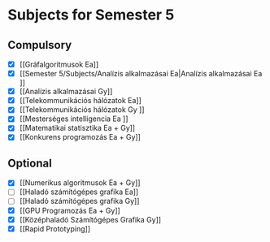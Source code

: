 # Subjects for Semester 5
## Compulsory
- [x] [[Gráfalgoritmusok Ea]] 
- [x] [[Semester 5/Subjects/Analízis alkalmazásai Ea|Analízis alkalmazásai Ea ]] 
- [x] [[Analízis alkalmazásai Gy]] 
- [x] [[Telekommunikációs hálózatok Ea]] 
- [x] [[Telekommunikációs hálózatok Gy ]]
- [x] [[Mesterséges intelligencia Ea ]] 
- [x] [[Matematikai statisztika Ea + Gy]] 
- [x] [[Konkurens programozás Ea + Gy]] 
## Optional
- [x] [[Numerikus algoritmusok Ea + Gy]] 
- [ ] [[Haladó számítógépes grafika Ea]] 
- [ ] [[Haladó számítógépes grafika Gy]] 
- [x] [[GPU Programozás Ea + Gy]] 
- [x] [[Középhaladó Számítógépes Grafika Gy]] 
- [x] [[Rapid Prototyping]]
